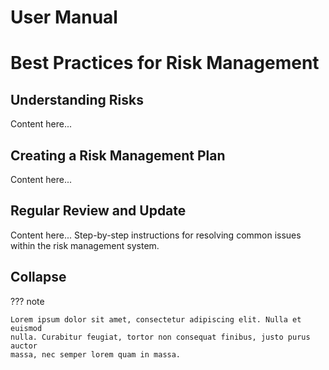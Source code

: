 # User Manual


# Best Practices for Risk Management

## Understanding Risks

Content here...

## Creating a Risk Management Plan

Content here...

## Regular Review and Update

Content here...
Step-by-step instructions for resolving common issues within the risk management system.


## Collapse
??? note

    Lorem ipsum dolor sit amet, consectetur adipiscing elit. Nulla et euismod
    nulla. Curabitur feugiat, tortor non consequat finibus, justo purus auctor
    massa, nec semper lorem quam in massa.